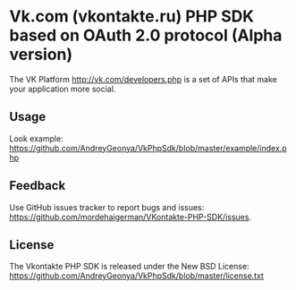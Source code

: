 Vk.com (vkontakte.ru) PHP SDK based on OAuth 2.0 protocol (Alpha version)
=================

The VK Platform http://vk.com/developers.php is a set of APIs that make your
application more social.

Usage
-----

Look example:
https://github.com/AndreyGeonya/VkPhpSdk/blob/master/example/index.php

Feedback
--------

Use GitHub issues tracker to report bugs and issues:
https://github.com/mordehaigerman/VKontakte-PHP-SDK/issues.

License
-------

The Vkontakte PHP SDK is released under the New BSD License:
https://github.com/AndreyGeonya/VkPhpSdk/blob/master/license.txt